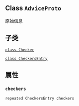 

## Class  `AdviceProto` 
原始信息

## 子类
[ `class Checker` ](https://tensorflow.google.cn/api_docs/python/tf/compat/v1/profiler/AdviceProto/Checker)

[ `class CheckersEntry` ](https://tensorflow.google.cn/api_docs/python/tf/compat/v1/profiler/AdviceProto/CheckersEntry)

## 属性


###  `checkers` 
 `repeated CheckersEntry checkers` 

